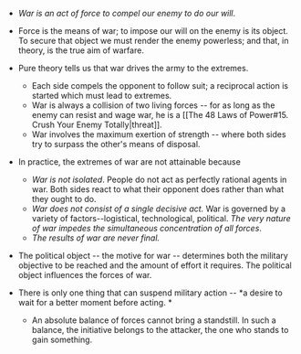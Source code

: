 * *War is an act of force to compel our enemy to do our will*.
* Force is the means of war; to impose our will on the enemy is its object. To secure that object we must render the enemy powerless; and that, in theory, is the true aim of warfare.  

* Pure theory tells us that war drives the army to the extremes. 
	* Each side compels the opponent to follow suit; a reciprocal action is started which must lead to extremes.
	* War is always a collision of two living forces -- for as long as the enemy can resist and wage war, he is a [[The 48 Laws of Power#15. Crush Your Enemy Totally|threat]]. 
	* War involves the maximum exertion of strength -- where both sides try to surpass the other's means of disposal.

* In practice, the extremes of war are not attainable because
	* *War is not isolated*.  People do not act as perfectly rational agents in war. Both sides react to what their opponent does rather than what they ought to do.
	* *War does not consist of a single decisive act.* War is governed by a variety of factors--logistical, technological, political.  *The very nature of war impedes the simultaneous concentration of all forces*. 
	* *The results of war are never final.* 

* The political object -- the motive for war -- determines both the military objective to be reached and the amount of effort it requires.  The political object influences the forces of war. 

* There is only one thing that can suspend military action -- *a desire to wait for a better moment before acting. *
	* An absolute balance of forces cannot bring a standstill. In such a balance, the initiative belongs to the attacker, the one who stands to gain something.